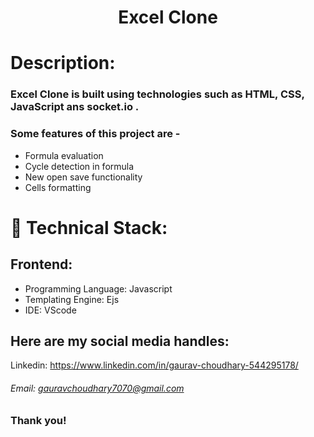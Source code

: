 <h1 align="center">
  Excel Clone
</h1>

# Description:

### Excel Clone is built using technologies such as HTML, CSS, JavaScript ans socket.io .
### Some features of this project are -
- Formula evaluation
- Cycle detection in formula
- New open save functionality
- Cells formatting
 

# 🚀 Technical Stack:

## Frontend:
- Programming Language: Javascript
- Templating Engine: Ejs
- IDE: VScode


## Here are my social media handles:

Linkedin: https://www.linkedin.com/in/gaurav-choudhary-544295178/
<br />

###### Email: gauravchoudhary7070@gmail.com

### Thank you!
